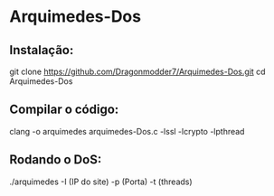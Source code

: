 # Arquimedes-Dos

## Instalação:
git clone https://github.com/Dragonmodder7/Arquimedes-Dos.git
cd Arquimedes-Dos

## Compilar o código:
clang -o arquimedes arquimedes-Dos.c -lssl -lcrypto -lpthread 

## Rodando o DoS:
./arquimedes -I (IP do site) -p (Porta) -t (threads) 
